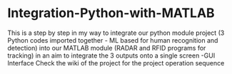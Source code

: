# Integration-Python-with-MATLAB
This is a step by step in my way to integrate our python module project (3 Python codes imported together - ML based for human recognition and detection) into our MATLAB module (RADAR and RFID programs for tracking) in an aim to integrate the 3 outputs onto a single screen -GUI Interface
Check the wiki of the project for the project operation sequence
